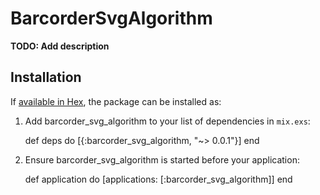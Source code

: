 # BarcorderSvgAlgorithm

**TODO: Add description**

## Installation

If [available in Hex](https://hex.pm/docs/publish), the package can be installed as:

  1. Add barcorder_svg_algorithm to your list of dependencies in `mix.exs`:

        def deps do
          [{:barcorder_svg_algorithm, "~> 0.0.1"}]
        end

  2. Ensure barcorder_svg_algorithm is started before your application:

        def application do
          [applications: [:barcorder_svg_algorithm]]
        end
